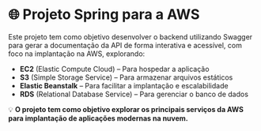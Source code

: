 # 🌐 Projeto Spring para a AWS  

Este projeto tem como objetivo desenvolver o backend utilizando Swagger para gerar a documentação da API de forma interativa e acessível, com foco na implantação na AWS, explorando:
- **EC2** (Elastic Compute Cloud) – Para hospedar a aplicação  
- **S3** (Simple Storage Service) – Para armazenar arquivos estáticos  
- **Elastic Beanstalk** – Para facilitar a implantação e escalabilidade  
- **RDS** (Relational Database Service) – Para gerenciar o banco de dados  

💡 **O projeto tem como objetivo explorar os principais serviços da AWS para implantação de aplicações modernas na nuvem.**  

